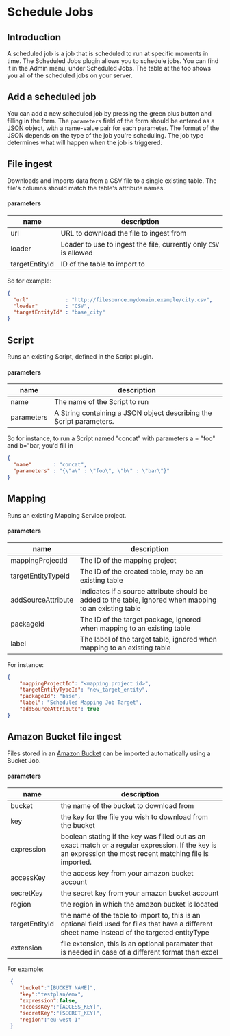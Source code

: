 # Schedule Jobs

## Introduction

A scheduled job is a job that is scheduled to run at specific moments in time. The Scheduled Jobs plugin allows you to schedule jobs. You can find it in the Admin menu, under Scheduled Jobs. The table at the top shows you all of the scheduled jobs on your server.

## Add a scheduled job
You can add a new scheduled job by pressing the green plus button and filling in the form.
The `parameters` field of the form should be entered as a [JSON](http://www.json.org) object,
with a name-value pair for each parameter. The format of the JSON depends on the
type of the job you're scheduling. The job type determines what will happen when the job is triggered.

## File ingest
Downloads and imports data from a CSV file to a single existing table.
The file's columns should match the table's attribute names.

#### parameters
| name           | description                                                       |
|----------------|-------------------------------------------------------------------|
| url            | URL to download the file to ingest from                           |
| loader         | Loader to use to ingest the file, currently only `CSV` is allowed |
| targetEntityId | ID of the table to import to

So for example:
```json
{
  "url"            : "http://filesource.mydomain.example/city.csv",
  "loader"         : "CSV",
  "targetEntityId" : "base_city"
}
```

## Script
Runs an existing Script, defined in the Script plugin.

#### parameters
| name       | description                                                         |
|------------|---------------------------------------------------------------------|
| name       | The name of the Script to run                                       |
| parameters | A String containing a JSON object describing the Script parameters. |
So for instance, to run a Script named "concat" with parameters a = "foo" and b="bar, you'd fill in
```json
{
  "name"       : "concat",
  "parameters" : "{\"a\" : \"foo\", \"b\" : \"bar\"}"
}
```

## Mapping
Runs an existing Mapping Service project.
#### parameters
| name               | description                                                     |
|--------------------|-----------------------------------------------------------------|
| mappingProjectId   | The ID of the mapping project                                   |
| targetEntityTypeId | The ID of the created table, may be an existing table |
| addSourceAttribute | Indicates if a source attribute should be added to the table, ignored when mapping to an existing table |
| packageId          | The ID of the target package, ignored when mapping to an existing table |
| label              | The label of the target table, ignored when mapping to an existing table |
For instance:
```json
{
    "mappingProjectId": "<mapping project id>",
    "targetEntityTypeId": "new_target_entity",
    "packageId": "base",
    "label": "Scheduled Mapping Job Target",
    "addSourceAttribute": true
}
```

## Amazon Bucket file ingest
Files stored in an [Amazon Bucket](http://docs.aws.amazon.com/AmazonS3/latest/dev/UsingBucket.html) can be imported automatically using a Bucket Job.

#### parameters
| name           | description                                                       |
|----------------|-------------------------------------------------------------------|
| bucket         | the name of the bucket to download from                           |
| key            | the key for the file you wish to download from the bucket         |
| expression     | boolean stating if the key was filled out as an exact match or a regular expression. If the key is an expression the most recent matching file is imported. |
| accessKey      | the access key from your amazon bucket account |
| secretKey      | the secret key from your amazon bucket account |
| region         | the region in which the amazon bucket is located |
| targetEntityId | the name of the table to import to, this is an optional field used for files that have a different sheet name instead of the targeted entityType |
| extension      | file extension, this is an optional paramater that is needed in case of a different format than excel |

For example:
```json
 {
    "bucket":"[BUCKET NAME]",
    "key":"testplan/emx",
    "expression":false,
    "accessKey":"[ACCESS_KEY]",
    "secretKey":"[SECRET_KEY]",
    "region":"eu-west-1"
 }        
```

